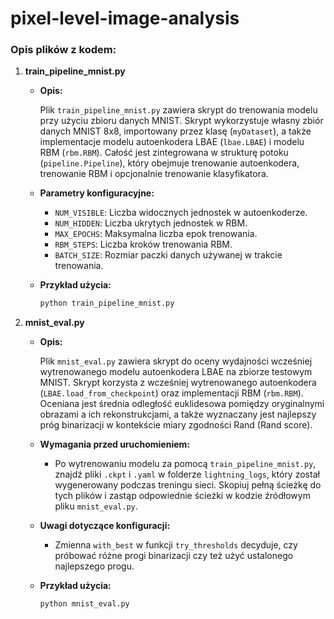 # pixel-level-image-analysis

### Opis plików z kodem:

1. **train_pipeline_mnist.py**

   - **Opis:**
   
     Plik `train_pipeline_mnist.py` zawiera skrypt do trenowania modelu przy użyciu zbioru danych MNIST. Skrypt wykorzystuje własny zbiór danych MNIST 8x8, importowany przez klasę (`myDataset`), a także implementacje modelu autoenkodera LBAE (`lbae.LBAE`) i modelu RBM (`rbm.RBM`). Całość jest zintegrowana w strukturę potoku (`pipeline.Pipeline`), który obejmuje trenowanie autoenkodera, trenowanie RBM i opcjonalnie trenowanie klasyfikatora.

   - **Parametry konfiguracyjne:**
     - `NUM_VISIBLE`: Liczba widocznych jednostek w autoenkoderze.
     - `NUM_HIDDEN`: Liczba ukrytych jednostek w RBM.
     - `MAX_EPOCHS`: Maksymalna liczba epok trenowania.
     - `RBM_STEPS`: Liczba kroków trenowania RBM.
     - `BATCH_SIZE`: Rozmiar paczki danych używanej w trakcie trenowania.

   - **Przykład użycia:**
     ```python
     python train_pipeline_mnist.py
     ```

2. **mnist_eval.py**

   - **Opis:**
   
     Plik `mnist_eval.py` zawiera skrypt do oceny wydajności wcześniej wytrenowanego modelu autoenkodera LBAE na zbiorze testowym MNIST. Skrypt korzysta z wcześniej wytrenowanego autoenkodera (`LBAE.load_from_checkpoint`) oraz implementacji RBM (`rbm.RBM`). Oceniana jest średnia odległość euklidesowa pomiędzy oryginalnymi obrazami a ich rekonstrukcjami, a także wyznaczany jest najlepszy próg binarizacji w kontekście miary zgodności Rand (Rand score).

   - **Wymagania przed uruchomieniem:**
     - Po wytrenowaniu modelu za pomocą `train_pipeline_mnist.py`, znajdź pliki `.ckpt` i `.yaml` w folderze `lightning_logs`, który został wygenerowany podczas treningu sieci. Skopiuj pełną ścieżkę do tych plików i zastąp odpowiednie ścieżki w kodzie źródłowym pliku `mnist_eval.py`.

   - **Uwagi dotyczące konfiguracji:**
     - Zmienna `with_best` w funkcji `try_thresholds` decyduje, czy próbować różne progi binarizacji czy też użyć ustalonego najlepszego progu.

   - **Przykład użycia:**
     ```python
     python mnist_eval.py
     ```